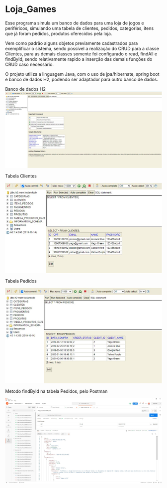 # Loja_Games

Esse programa simula um banco de dados para uma loja de jogos e periféricos, simulando uma tabela de clientes, pedidos, categorias, itens que já foram pedidos, produtos oferecidos pela loja.

Vem como padrão alguns objetos previamente cadastrados para exemplificar o sistema, sendo possível a realização do CRUD para a classe Clientes, para as demais classes somente foi configurado o read, findAll e findById, sendo relativamente rapido a inserção das demais funções do CRUD caso necessário.

O projeto utiliza a linguagem Java, com o uso de jpa/hibernate, spring boot e banco de dados H2, podendo ser adaptador para outro banco de dados.

Banco de dados H2
![Alt text](https://github.com/atilags/loja_games/blob/main/Imagens/Banco_H2.JPG "Banco H2")

Tabela Clientes

![Alt text](https://github.com/atilags/loja_games/blob/main/Imagens/Clientes_H2.JPG "Clientes H2")

Tabela Pedidos

![Alt text](https://github.com/atilags/loja_games/blob/main/Imagens/Pedidos_H2.JPG "Pedidos H2")

Metodo findById na tabela Pedidos, pelo Postman

![Alt text](https://github.com/atilags/loja_games/blob/main/Imagens/Pedidos_Postman.JPG "Pedidos Postman")
